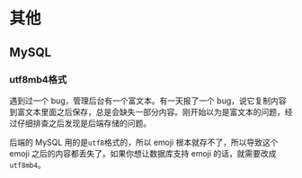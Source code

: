 # 其他

## MySQL

### utf8mb4格式

遇到过一个 bug，管理后台有一个富文本。有一天报了一个 bug，说它复制内容到富文本里面之后保存，总是会缺失一部分内容。刚开始以为是富文本的问题，经过仔细排查之后发现是后端存储的问题。

后端的 MySQL 用的是`utf8`格式的，所以 emoji 根本就存不了，所以导致这个 emoji 之后的内容都丢失了。如果你想让数据库支持 emoji 的话，就需要改成`utf8mb4`。